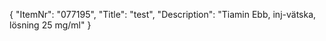 {
  "ItemNr": "077195",
  "Title": "test",
  "Description": "Tiamin Ebb, inj-vätska, lösning 25 mg/ml"
}